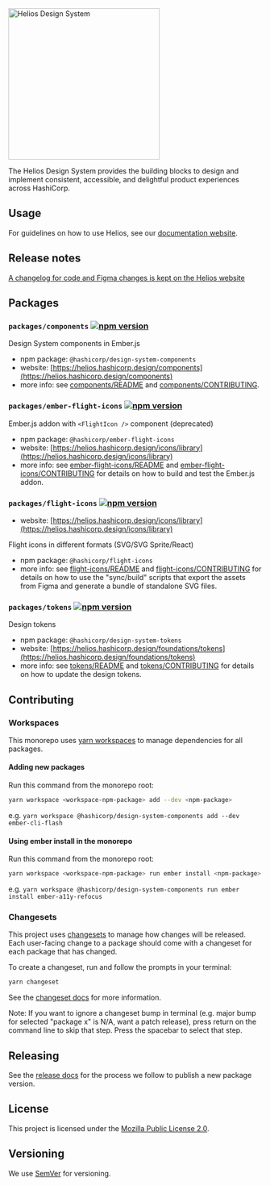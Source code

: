 <picture>
  <source media="(prefers-color-scheme: dark)" srcset="https://github.com/hashicorp/design-system/assets/788096/5d6969b7-f8b4-4ad3-9ece-b16b4527522e" width="300">
  <source media="(prefers-color-scheme: light)" srcset="https://github.com/hashicorp/design-system/assets/788096/8e278094-427f-40cc-912f-9ccd3a0ff879" width="300">
  <img alt="Helios Design System" src="https://github.com/hashicorp/design-system/assets/788096/8e278094-427f-40cc-912f-9ccd3a0ff879.png" width="300">
</picture>

The Helios Design System provides the building blocks to design and implement consistent, accessible, and delightful product experiences across HashiCorp.

## Usage

For guidelines on how to use Helios, see our [documentation website](https://helios.hashicorp.design).

## Release notes

[A changelog for code and Figma changes is kept on the Helios website](https://helios.hashicorp.design/whats-new/release-notes)

## Packages

### `packages/components` [![npm version](https://badge.fury.io/js/%40hashicorp%2Fdesign-system-components.svg)](https://badge.fury.io/js/%40hashicorp%2Fdesign-system-components)

Design System components in Ember.js

- npm package: `@hashicorp/design-system-components`
- website: [https://helios.hashicorp.design/components](https://helios.hashicorp.design/components)
- more info: see [components/README](packages/components/README.md) and [components/CONTRIBUTING](packages/components/CONTRIBUTING.md).

### `packages/ember-flight-icons` [![npm version](https://badge.fury.io/js/%40hashicorp%2Fember-flight-icons.svg)](https://badge.fury.io/js/%40hashicorp%2Fember-flight-icons)

Ember.js addon with `<FlightIcon />` component (deprecated)

- npm package: `@hashicorp/ember-flight-icons`
- website: [https://helios.hashicorp.design/icons/library](https://helios.hashicorp.design/icons/library)
- more info: see [ember-flight-icons/README](packages/ember-flight-icons/README.md) and [ember-flight-icons/CONTRIBUTING](packages/ember-flight-icons/CONTRIBUTING.md) for details on how to build and test the Ember.js addon.

### `packages/flight-icons` [![npm version](https://badge.fury.io/js/%40hashicorp%2Fflight-icons.svg)](https://badge.fury.io/js/%40hashicorp%2Fflight-icons)
- website: [https://helios.hashicorp.design/icons/library](https://helios.hashicorp.design/icons/library)

Flight icons in different formats (SVG/SVG Sprite/React)

- npm package: `@hashicorp/flight-icons`
- more info: see [flight-icons/README](packages/flight-icons/README.md) and [flight-icons/CONTRIBUTING](packages/flight-icons/CONTRIBUTING.md) for details on how to use the "sync/build" scripts that export the assets from Figma and generate a bundle of standalone SVG files.

### `packages/tokens` [![npm version](https://badge.fury.io/js/%40hashicorp%2Fdesign-system-tokens.svg)](https://badge.fury.io/js/%40hashicorp%2Fdesign-system-tokens)

Design tokens

- npm package: `@hashicorp/design-system-tokens`
- website: [https://helios.hashicorp.design/foundations/tokens](https://helios.hashicorp.design/foundations/tokens)
- more info: see [tokens/README](packages/tokens/README.md) and [tokens/CONTRIBUTING](packages/tokens/CONTRIBUTING.md) for details on how to update the design tokens.

## Contributing

### Workspaces

This monorepo uses [yarn workspaces](https://yarnpkg.com/features/workspaces/) to manage dependencies for all packages.

#### Adding new packages

Run this command from the monorepo root:

```bash
yarn workspace <workspace-npm-package> add --dev <npm-package>
```

e.g. `yarn workspace @hashicorp/design-system-components add --dev ember-cli-flash`

#### Using ember install in the monorepo

Run this command from the monorepo root:

```bash
yarn workspace <workspace-npm-package> run ember install <npm-package>
```

e.g. `yarn workspace @hashicorp/design-system-components run ember install ember-a11y-refocus`

### Changesets

This project uses [changesets](https://github.com/changesets/changesets) to manage how changes will be released. Each user-facing change to a package should come with a changeset for each package that has changed.

To create a changeset, run and follow the prompts in your terminal:

```bash
yarn changeset
```

See the [changeset docs](https://github.com/changesets/changesets/blob/main/docs/adding-a-changeset.md) for more information.

Note: If you want to ignore a changeset bump in terminal (e.g. major bump for selected "package x" is N/A, want a patch release), press return on the command line to skip that step. Press the spacebar to select that step.

## Releasing

See the [release docs](packages/components/RELEASE.md) for the process we follow to publish a new package version.

## License

This project is licensed under the [Mozilla Public License 2.0](LICENSE).

## Versioning

We use [SemVer](http://semver.org/) for versioning.
